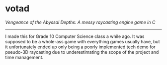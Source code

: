 # votad

*Vengeance of the Abyssal Depths: A messy raycasting engine game in C*

---

I made this for Grade 10 Computer Science class a while ago. It was supposed to be a whole-ass game with everything games usually have, but it unfortunately ended up only being a poorly implemented tech demo for pseudo-3D raycasting due to underestimating the scope of the project and time management.
